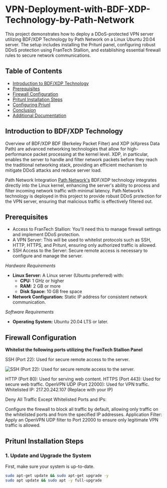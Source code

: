 # VPN-Deployment-with-BDF-XDP-Technology-by-Path-Network

This project demonstrates how to deploy a DDoS-protected VPN server utilizing BDF/XDP Technology by Path Network on a Linux Ubuntu 20.04 server. The setup includes installing the Pritunl panel, configuring robust DDoS protection using FranTech Stallion, and establishing essential firewall rules to secure network communications.

## Table of Contents
- [Introduction to BDF/XDP Technology](#Introduction-to-BDF/XDP-Technology)
- [Prerequisites](#prerequisites)
- [Firewall Configuration](#Firewall-Configuration)
- [Pritunl Installation Steps](#Pritunl-Installation-Steps)
- [Configuring Priunl](#setting-up-the-web-panel)
- [Conclusion](#conclusion)
- [Additional Documentation](#additional-documentation)

## Introduction to BDF/XDP Technology

Overview of BDF/XDP
BDF (Berkeley Packet Filter) and XDP (eXpress Data Path) are advanced networking technologies that allow for high-performance packet processing at the kernel level. XDP, in particular, enables the server to handle and filter network packets before they reach the traditional networking stack, providing an efficient mechanism to mitigate DDoS attacks and reduce server load.

Path Network Integration
[Path Network's](https://path.net) BDF/XDP technology integrates directly into the Linux kernel, enhancing the server's ability to process and filter incoming network traffic with minimal latency. Path Network’s technology is deployed in this project to provide robust DDoS protection for the VPN server, ensuring that malicious traffic is effectively filtered out.

## Prerequisites

- Access to FranTech Stallion: You'll need this to manage firewall settings and implement DDoS protection.
- A VPN Server: This will be used to whitelist protocols such as SSH, HTTP, HTTPS, and Pritunl, ensuring only authorized traffic is allowed.
- SSH Access to the Server: Secure remote access is necessary to configure and manage the server.

*Hardware Requirements*
- **Linux Server:** A Linux server (Ubuntu preferred) with:
  - **CPU:** 1 GHz or higher
  - **RAM:** 2 GB or more
  - **Disk Space:** 10 GB free space
- **Network Configuration:** Static IP address for consistent network communication.

*Software Requirements*
- **Operating System:** Ubuntu 20.04 LTS or later.

## Firewall Configuration

**Whitelist the following ports utilizing the FranTech Stallion Panel**

SSH (Port 22): Used for secure remote access to the server.

![SSH (Port 22): Used for secure remote access to the server.](https://imgur.com/Nt6kwoF.png)



HTTP (Port 80): Used for serving web content.
HTTPS (Port 443): Used for secure web traffic.
OpenVPN UDP (Port 22000): Used for VPN traffic.
Whitelisted IP: 217.20.242.107 (Replace with your IP)

Deny All Traffic Except Whitelisted Ports and IPs:

Configure the firewall to block all traffic by default, allowing only traffic on the whitelisted ports and from the specified IP addresses.
Application Filter: Apply an OpenVPN UDP filter to Port 22000 to ensure only legitimate VPN traffic is allowed.


## Pritunl Installation Steps

### 1. Update and Upgrade the System
First, make sure your system is up-to-date.
```bash
sudo apt-get update && sudo apt-get upgrade -y
sudo apt update && sudo apt -y full-upgrade
